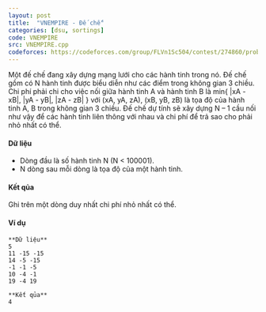```yaml
---
layout: post
title:  "VNEMPIRE - Đế chế"
categories: [dsu, sortings]
code: VNEMPIRE
src: VNEMPIRE.cpp
codeforces: https://codeforces.com/group/FLVn1Sc504/contest/274860/problem/E
---
```



Một đế chế đang xây dựng mạng lưới cho các hành tinh trong nó. Đế chế gồm có N hành tinh được biểu diễn như các điểm trong không gian 3 chiều. Chi phí phải chi cho việc nối giữa hành tinh A và hành tinh B là min{ |xA - xB|, |yA - yB|, |zA - zB| } với (xA, yA, zA), (xB, yB, zB) là tọa độ của hành tinh A, B trong không gian 3 chiều. Đế chế dự tính sẽ xây dựng N – 1 cầu nối như vậy để các hành tinh liên thông với nhau và chi phí để trả sao cho phải nhỏ nhất có thể.

#### Dữ liệu

*   Dòng đầu là số hành tinh N (N < 100001).
*   N dòng sau mỗi dòng là tọa độ của một hành tinh.

#### Kết qủa

Ghi trên một dòng duy nhất chi phí nhỏ nhất có thể.

#### Ví dụ

```
**Dữ liệu** 
5
11 -15 -15
14 -5 -15
-1 -1 -5
10 -4 -1
19 -4 19

**Kết qủa** 
4 
```

<!--more-->

